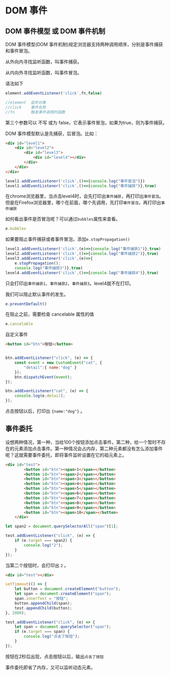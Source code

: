 # DOM 事件

## DOM 事件模型 或 DOM 事件机制

DOM 事件模型(DOM 事件机制)规定浏览器支持两种调用顺序，分别是事件捕获和事件冒泡。

从外向内寻找监听函数，叫事件捕获。

从内向外寻找监听函数，叫事件冒泡。

语法如下
```js
element.addEventListener('click',fn,false)

//element  监听对象
//click    事件名称
//fn       触发事件调用的函数
```
第三个参数可以 不写 或为 false，它表示事件冒泡，如果为true，则为事件捕获。

DOM 事件模型默认是先捕获，后冒泡。比如：
```html
<div id="level1">
    <div id="level2">
        <div id="level3">
            <div id="level4"></div>
        </div>
    </div>
</div>
```
```js
level1.addEventListener('click',()=>{console.log("事件冒泡")})
level1.addEventListener('click',()=>{console.log("事件捕获")},true)
```
在chrome浏览器里，当点击level4时，会先打印出`事件捕获`，再打印出`事件冒泡`。但是在Firefox浏览器里，哪个在前面，哪个先调用，先打印`事件冒泡`，再打印出`事件捕获`

如何看出事件是否冒泡呢？可以通过`bubbles`属性来查看。

```js
e.bubbles
```

如果要阻止事件捕获或者事件冒泡，添加`e.stopPropagation()`
```js
level1.addEventListener('click',(e)=>{console.log("事件捕获1")},true)
level2.addEventListener('click',()=>{console.log("事件捕获2")},true)
level3.addEventListener('click',(e)=>{
    e.stopPropagation();
    console.log("事件捕获3")},true)
level4.addEventListener('click',()=>{console.log("事件捕获4")},true)
```
只会打印出`事件捕获1`、`事件捕获2`、`事件捕获3`。level4就不在打印。

我们可以阻止默认事件的发生。
```js
e.preventDefault()
```
在阻止之前，需要检查 cancelable 属性的值
```js
e.cancelable
```

自定义事件

```html
<button id="btn">按钮</button>
```
```js

btn.addEventListener("click", (e) => {
	const event = new CustomEvent("cat", {
		"detail":{ name:"dog" }
	});
	btn.dispatchEvent(event);
});

btn.addEventListener("cat", (e) => {
	console.log(e.detail);
});
```
点击按钮以后，打印出 `{name:"dog"}` 。

## 事件委托

设想两种情况，第一种，当给100个按钮添加点击事件。第二种，给一个暂时不存在的元素添加点击事件。第一种情况会占内存，第二种元素都没有怎么添加事件呢？这就需要事件委托，即将事件监听设置在它的祖元素上。

```html
<div id="test">
        <button id="btn"><span>1</span></button>
        <button id="btn"><span>2</span></button>
        <button id="btn"><span>3</span></button>
        <button id="btn"><span>4</span></button>
        <button id="btn"><span>5</span></button>
        <button id="btn"><span>6</span></button>
        <button id="btn"><span>7</span></button>
        <button id="btn"><span>8</span></button>
        <button id="btn"><span>9</span></button>
        <button id="btn"><span>10</span></button>
    </div>
```
```js
let span2 = document.querySelectorAll("span")[1];

test.addEventListener("click", (e) => {
	if (e.target === span2) {
		console.log("2");
	}
});
```
当第二个按钮时，会打印出 `2` 。

```html
<div id="test"></div>
```
```js
setTimeout(() => {
	let button = document.createElement("button");
	let span = document.createElement("span");
	span.innerText = "按钮";
	button.appendChild(span);
	test.appendChild(button);
}, 2000);

test.addEventListener("click", (e) => {
	let span = document.querySelector("span");
	if (e.target === span) {
		console.log("点击了按钮");
	}
});
```
按钮在2秒后出现，点击按钮以后，输出`点击了按钮`

事件委托即省了内存，又可以监听动态元素。
